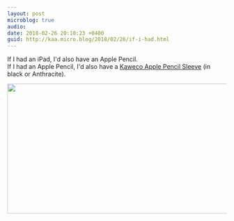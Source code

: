 ```yaml
---
layout: post
microblog: true
audio: 
date: 2018-02-26 20:10:23 +0400
guid: http://kaa.micro.blog/2018/02/26/if-i-had.html
---
```

If I had an iPad, I'd also have an Apple Pencil.  
If I had an Apple Pencil, I'd also have a [Kaweco Apple Pencil Sleeve](https://mostwanted-pens.com/en/cat/index/sCategory/245?p=1) (in black or Anthracite).  



<img src="https://micro.kaa.bz/uploads/2018/bc72a9f079.jpg" width="600" height="299" />
